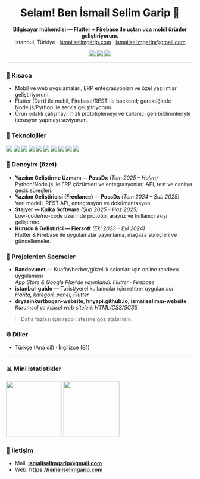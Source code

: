 

<h1 align="center">Selam! Ben İsmail Selim Garip 👋</h1>

<p align="center">
  <b>Bilgisayar mühendisi — Flutter + Firebase ile uçtan uca mobil ürünler geliştiriyorum.</b><br/>
  İstanbul, Türkiye · <a href="https://ismailselimgarip.com" target="_blank">ismailselimgarip.com</a> ·
  <a href="mailto:ismailselimgarip@gmail.com">ismailselimgarip@gmail.com</a>
</p>

<p align="center">
  <a href="https://github.com/ismailselimm?tab=repositories">
    <img src="https://img.shields.io/badge/Projeler-Repo-9346A1?style=for-the-badge&logo=github&logoColor=white" />
  </a>
  <a href="mailto:ismailselimgarip@gmail.com">
    <img src="https://img.shields.io/badge/Email-444?style=for-the-badge&logo=gmail&logoColor=white" />
  </a>
  <a href="https://ismailselimgarip.com" target="_blank">
    <img src="https://img.shields.io/badge/Website-9346A1?style=for-the-badge&logo=google-chrome&logoColor=white" />
  </a>
</p>

---

### 🚀 Kısaca
- Mobil ve web uygulamaları, ERP entegrasyonları ve özel yazılımlar geliştiriyorum.
- Flutter (Dart) ile mobil, Firebase/REST ile backend; gerektiğinde Node.js/Python ile servis geliştiriyorum.
- Ürün odaklı çalışmayı, hızlı prototiplemeyi ve kullanıcı geri bildirimleriyle iterasyon yapmayı seviyorum.

### 🧰 Teknolojiler
<p>
  <img src="https://img.shields.io/badge/Flutter-02569B?logo=flutter&logoColor=white&style=flat" />
  <img src="https://img.shields.io/badge/Dart-0175C2?logo=dart&logoColor=white&style=flat" />
  <img src="https://img.shields.io/badge/Firebase-FFCA28?logo=firebase&logoColor=black&style=flat" />
  <img src="https://img.shields.io/badge/Cloud%20Firestore-039BE5?logo=firebase&logoColor=white&style=flat" />
  <img src="https://img.shields.io/badge/Node.js-339933?logo=node.js&logoColor=white&style=flat" />
  <img src="https://img.shields.io/badge/Python-3776AB?logo=python&logoColor=white&style=flat" />
  <img src="https://img.shields.io/badge/TypeScript-3178C6?logo=typescript&logoColor=white&style=flat" />
  <img src="https://img.shields.io/badge/SQL-336791?logo=postgresql&logoColor=white&style=flat" />
  <img src="https://img.shields.io/badge/MongoDB-47A248?logo=mongodb&logoColor=white&style=flat" />
  <img src="https://img.shields.io/badge/Git-F05032?logo=git&logoColor=white&style=flat" />
</p>

### 💼 Deneyim (özet)
- **Yazılım Geliştirme Uzmanı — PossDx** *(Tem 2025 – Halen)*  
  Python/Node.js ile ERP çözümleri ve entegrasyonlar; API, test ve canlıya geçiş süreçleri.
- **Yazılım Geliştiricisi (Freelance) — PossDx** *(Tem 2024 – Şub 2025)*  
  Veri modeli, REST API, entegrasyon ve dokümantasyon.
- **Stajyer — Kuika Software** *(Şub 2025 – Haz 2025)*  
  Low-code/no-code üzerinde prototip, arayüz ve kullanıcı akışı geliştirme.
- **Kurucu & Geliştirici — Fiersoft** *(Eki 2023 – Eyl 2024)*  
  Flutter & Firebase ile uygulamalar yayımlama, mağaza süreçleri ve güncellemeler.

### 🧩 Projelerden Seçmeler
- **Randevunet** — Kuaför/berber/güzellik salonları için online randevu uygulaması  
  *App Store & Google Play’de yayınlandı. Flutter · Firebase*
- **istanbul-guide** — Turist/yerel kullanıcılar için rehber uygulaması  
  *Harita, kategori, panel; Flutter*
- **dryasinkurtbogan-website**, **hnyapi.github.io**, **ismailselimm-website**  
  *Kurumsal ve kişisel web siteleri; HTML/CSS/SCSS*

> Daha fazlası için repo listesine göz atabilirsin.

### 🌐 Diller
- Türkçe (Ana dil) · İngilizce (B1)

---

### 📊 Mini istatistikler
<p>
  <img height="150" src="https://github-readme-stats.vercel.app/api?username=ismailselimm&show_icons=true&theme=react&hide_title=true&count_private=true" />
  <img height="150" src="https://github-readme-stats.vercel.app/api/top-langs/?username=ismailselimm&layout=compact&theme=react" />
</p>

### 🤝 İletişim
- Mail: **ismailselimgarip@gmail.com**  
- Web: **https://ismailselimgarip.com**

